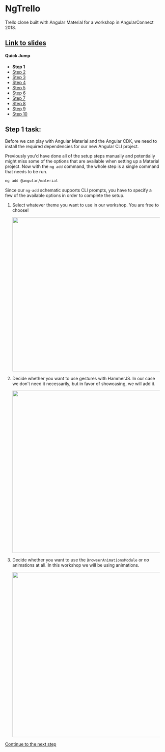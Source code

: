 # NgTrello

Trello clone built with Angular Material for a workshop in AngularConnect 2018.

## [Link to slides](https://bit.ly/2yurQPi)

#### Quick Jump ####
* **Step 1**
* [Step 2](./docs/step-2.md)
* [Step 3](./docs/step-3.md)
* [Step 4](./docs/step-4.md)
* [Step 5](./docs/step-4.md)
* [Step 6](./docs/step-6.md)
* [Step 7](./docs/step-7.md)
* [Step 8](./docs/step-8.md)
* [Step 9](./docs/step-9.md)
* [Step 10](./docs/step-10.md)

## Step 1 task:

Before we can play with Angular Material and the Angular CDK, we need to install
the required dependencies for our new Angular CLI project.

Previously you'd have done all of the setup steps manually and potentially might miss
some of the options that are available when setting up a Material project. Now with the
`ng add` command, the whole step is a single command that needs to be run.

```bash
ng add @angular/material
```

Since our `ng-add` schematic supports CLI prompts, you have to specify a few of the
available options in order to complete the setup.

1) Select whatever theme you want to use in our workshop. You are free to choose!

   <img src="https://user-images.githubusercontent.com/4987015/47778651-9df65700-dcf7-11e8-8a29-7b31c060a1c9.png" width="500">

2) Decide whether you want to use gestures with HammerJS. In our case we don't need it
   necessarily, but in favor of showcasing, we will add it.

   <img width="526" src="https://user-images.githubusercontent.com/4987015/47778911-3096f600-dcf8-11e8-8613-5ecc417eee1b.png">

3) Decide whether you want to use the `BrowserAnimationsModule` or _no_ animations at all.
   In this workshop we will be using animations.

   <img width="535" src="https://user-images.githubusercontent.com/4987015/47779147-b1ee8880-dcf8-11e8-9425-d279b869504c.png">


[Continue to the next step](./docs/step-2.md)
